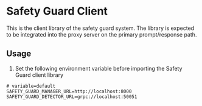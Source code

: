 Safety Guard Client
===

This is the client library of the safety guard system. The library is expected
to be integrated into the proxy server on the primary prompt/response path.

## Usage
1. Set the following environment variable before importing the Safety Guard client library
```shell
# variable=default
SAFETY_GUARD_MANAGER_URL=http://localhost:8000
SAFETY_GUARD_DETECTOR_URL=grpc://localhost:50051
```